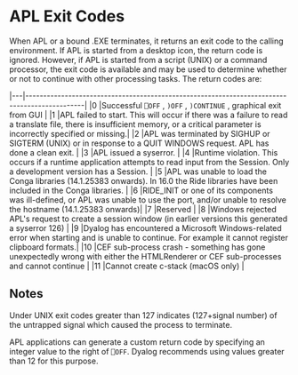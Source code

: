 <h1 class="heading"><span class="name">APL Exit Codes</span></h1>

When APL or a bound .EXE terminates, it returns an exit code to the calling environment. If APL is started from a desktop icon, the return code is ignored. However, if APL is started from a script (UNIX) or a command processor, the exit code is available and may be used to determine whether or not to continue with other processing tasks. The return codes are:

|---|----------------------------------------------------------------------------------------------|
|0  |Successful `⎕OFF` , `)OFF` , `)CONTINUE` , graphical exit from GUI                            |
|1  |APL failed to start. This will occur if there was a failure to read a translate file, there is insufficient memory, or a critical parameter is incorrectly specified or missing.|
|2  |APL was terminated by SIGHUP or SIGTERM (UNIX) or in response to a QUIT WINDOWS request. APL has done a clean exit. |
|3  |APL issued a syserror.                                                                        |
|4  |Runtime violation. This occurs if a runtime application attempts to read input from the Session. Only a development version has a Session. |
|5  |APL was unable to load the Conga libraries (14.1.25383 onwards). In 16.0 the Ride libraries have been included in the Conga libraries. |
|6  |RIDE_INIT or one of its components was ill-defined, or APL was unable to use the port, and/or unable to resolve the hostname (14.1.25383 onwards)|
|7  |Reserved                                                                                       |
|8  |Windows rejected APL's request to create a session window (in earlier versions this generated a syserror 126) |
|9  |Dyalog has encountered a Microsoft Windows-related error when starting and is unable to continue. For example it cannot register clipboard formats.|
|10 |CEF sub-process crash - something has gone unexpectedly wrong with either the HTMLRenderer or CEF sub-processes and cannot continue |
|11 |Cannot create c-stack (macOS only)                                                             |

## Notes

Under UNIX exit codes greater than 127 indicates (127+signal number) of the untrapped signal which caused the process to terminate.

APL applications can generate  a custom return code by specifying an integer value to the right of `⎕OFF`. Dyalog recommends using values greater than 12 for this purpose.
